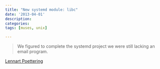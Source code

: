 ```yaml
---
title: "New systemd module: libc"
date: '2013-04-01'
description:
categories:
tags: [muses, unix]

---
```


> We figured to complete the systemd project we were still lacking an
email program.

[Lennart Poettering](http://lists.freedesktop.org/archives/systemd-devel/2013-March/010062.html)
